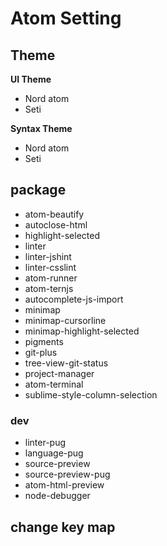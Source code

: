 # Atom Setting

## Theme

**UI Theme**

- Nord atom
- Seti

**Syntax Theme**

- Nord atom
- Seti

## package

- atom-beautify
- autoclose-html
- highlight-selected
- linter
- linter-jshint
- linter-csslint
- atom-runner
- atom-ternjs
- autocomplete-js-import
- minimap
- minimap-cursorline
- minimap-highlight-selected
- pigments
- git-plus
- tree-view-git-status
- project-manager
- atom-terminal
- sublime-style-column-selection

### dev

- linter-pug
- language-pug
- source-preview
- source-preview-pug
- atom-html-preview
- node-debugger



## change key map
